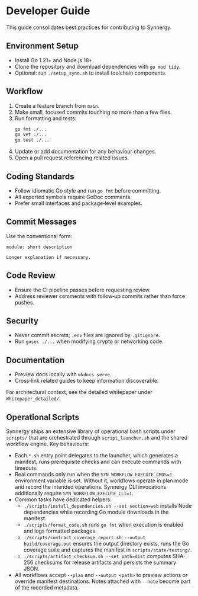 # Developer Guide

This guide consolidates best practices for contributing to Synnergy.

## Environment Setup

- Install Go 1.21+ and Node.js 18+.
- Clone the repository and download dependencies with `go mod tidy`.
- Optional: run `./setup_synn.sh` to install toolchain components.

## Workflow

1. Create a feature branch from `main`.
2. Make small, focused commits touching no more than a few files.
3. Run formatting and tests:
   ```bash
   go fmt ./...
   go vet ./...
   go test ./...
   ```
4. Update or add documentation for any behaviour changes.
5. Open a pull request referencing related issues.

## Coding Standards

- Follow idiomatic Go style and run `go fmt` before committing.
- All exported symbols require GoDoc comments.
- Prefer small interfaces and package‑level examples.

## Commit Messages

Use the conventional form:
```
module: short description

Longer explanation if necessary.
```

## Code Review

- Ensure the CI pipeline passes before requesting review.
- Address reviewer comments with follow‑up commits rather than force pushes.

## Security

- Never commit secrets; `.env` files are ignored by `.gitignore`.
- Run `gosec ./...` when modifying crypto or networking code.

## Documentation

- Preview docs locally with `mkdocs serve`.
- Cross‑link related guides to keep information discoverable.

For architectural context, see the detailed whitepaper under `Whitepaper_detailed/`.

## Operational Scripts

Synnergy ships an extensive library of operational bash scripts under `scripts/` that are orchestrated through `script_launcher.sh` and the shared workflow engine. Key behaviours:

- Each `*.sh` entry point delegates to the launcher, which generates a manifest, runs prerequisite checks and can execute commands with timeouts.
- Real commands only run when the `SYN_WORKFLOW_EXECUTE_CMDS=1` environment variable is set. Without it, workflows operate in plan mode and record the intended operations. Synnergy CLI invocations additionally require `SYN_WORKFLOW_EXECUTE_CLI=1`.
- Common tasks have dedicated helpers:
  - `./scripts/install_dependencies.sh --set section=web` installs Node dependencies while recording Go module downloads in the manifest.
  - `./scripts/format_code.sh` runs `go fmt` when execution is enabled and logs formatted packages.
  - `./scripts/contract_coverage_report.sh --output build/coverage.out` ensures the output directory exists, runs the Go coverage suite and captures the manifest in `scripts/state/testing/`.
  - `./scripts/artifact_checksum.sh --set path=dist` computes SHA-256 checksums for release artifacts and persists the summary JSON.
- All workflows accept `--plan` and `--output <path>` to preview actions or override manifest destinations. Notes attached with `--note` become part of the recorded metadata.


